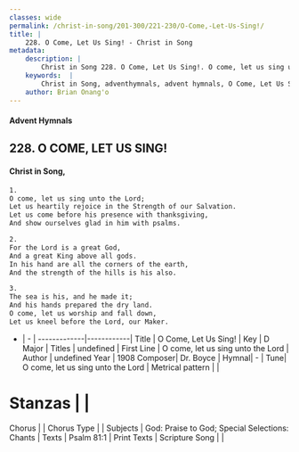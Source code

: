 ```yaml
---
classes: wide
permalink: /christ-in-song/201-300/221-230/O-Come,-Let-Us-Sing!/
title: |
    228. O Come, Let Us Sing! - Christ in Song
metadata:
    description: |
        Christ in Song 228. O Come, Let Us Sing!. O come, let us sing unto the Lord; Let us heartily rejoice in the Strength of our Salvation. Let us come before his presence with thanksgiving, And show ourselves glad in him with psalms.
    keywords:  |
        Christ in Song, adventhymnals, advent hymnals, O Come, Let Us Sing!, O come, let us sing unto the Lord. 
    author: Brian Onang'o
---
```


#### Advent Hymnals
## 228. O COME, LET US SING!
####  Christ in Song,

```txt
1.
O come, let us sing unto the Lord;
Let us heartily rejoice in the Strength of our Salvation.
Let us come before his presence with thanksgiving,
And show ourselves glad in him with psalms.

2.
For the Lord is a great God,
And a great King above all gods.
In his hand are all the corners of the earth,
And the strength of the hills is his also.

3.
The sea is his, and he made it;
And his hands prepared the dry land.
O come, let us worship and fall down,
Let us kneel before the Lord, our Maker.

```

- |   -  |
-------------|------------|
Title | O Come, Let Us Sing! |
Key | D Major |
Titles | undefined |
First Line | O come, let us sing unto the Lord |
Author | undefined
Year | 1908
Composer| Dr. Boyce |
Hymnal|  - |
Tune| O come, let us sing unto the Lord |
Metrical pattern | |
# Stanzas |  |
Chorus |  |
Chorus Type |  |
Subjects | God: Praise to God; Special Selections: Chants |
Texts | Psalm 81:1 |
Print Texts | 
Scripture Song |  |
    
